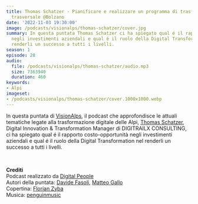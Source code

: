 ```yaml
---
title: Thomas Schatzer - Pianificare e realizzare un programma di trasformazione digitale
  trasversale @Bolzano
date: '2022-11-03 19:30:00'
image: /podcasts/visionalps/thomas-schatzer/cover.jpg
summary: In questa puntata Thomas Schatzer ci ha spiegato qual é il rapporto costo-opportunità
  negli investimenti aziendali e qual é il ruolo della Digital Transformation nel
  renderli un successo a tutti i livelli.
season: 1
episode: 28
audio:
  file: /podcasts/visionalps/thomas-schatzer/audio.mp3
  size: 7363940
  duration: 460
keywords:
- Alpi
imageset:
- /podcasts/visionalps/thomas-schatzer/cover.1000x1000.webp
---
```


In questa puntata di [VisionAlps](https://www.visionalps.com/), il podcast che approfondisce le attuali tematiche legate alla trasformazione digitale delle Alpi, [Thomas Schatzer](https://www.linkedin.com/in/thomasschatzer/), Digital Innovation & Transformation Manager di DIGITRAILX CONSULTING, ci ha spiegato qual é il rapporto costo-opportunità negli investimenti aziendali e qual é il ruolo della Digital Transformation nel renderli un successo a tutti i livelli.

<br>

**Crediti**<br>
Podcast realizzato da [Digital People](https://w3id.org/digitalpeople)<br>
Autori della puntata: [Davide Fasoli](https://www.linkedin.com/in/davide-fasoli-2b3246179/), [Matteo Gallo](https://www.linkedin.com/in/matteo-gallo-4a5ab31a8/)<br>
Copertina: [Florian Zyba](https://www.linkedin.com/in/florian-zyba/)<br>
Musica: [penguinmusic](https://pixabay.com/users/penguinmusic-24940186/)